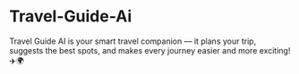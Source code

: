 # Travel-Guide-Ai
Travel Guide AI is your smart travel companion — it plans your trip, suggests the best spots, and makes every journey easier and more exciting! ✈️🌍
